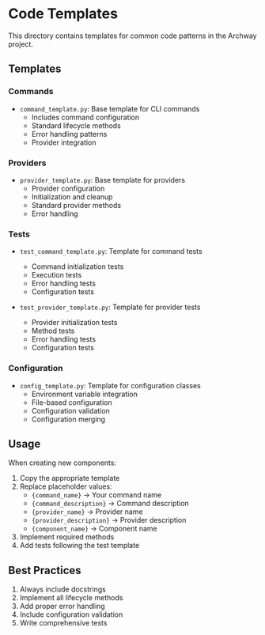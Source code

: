 # Code Templates

This directory contains templates for common code patterns in the Archway project.

## Templates

### Commands
- `command_template.py`: Base template for CLI commands
  - Includes command configuration
  - Standard lifecycle methods
  - Error handling patterns
  - Provider integration

### Providers
- `provider_template.py`: Base template for providers
  - Provider configuration
  - Initialization and cleanup
  - Standard provider methods
  - Error handling

### Tests
- `test_command_template.py`: Template for command tests
  - Command initialization tests
  - Execution tests
  - Error handling tests
  - Configuration tests

- `test_provider_template.py`: Template for provider tests
  - Provider initialization tests
  - Method tests
  - Error handling tests
  - Configuration tests

### Configuration
- `config_template.py`: Template for configuration classes
  - Environment variable integration
  - File-based configuration
  - Configuration validation
  - Configuration merging

## Usage

When creating new components:
1. Copy the appropriate template
2. Replace placeholder values:
   - `{command_name}` -> Your command name
   - `{command_description}` -> Command description
   - `{provider_name}` -> Provider name
   - `{provider_description}` -> Provider description
   - `{component_name}` -> Component name
3. Implement required methods
4. Add tests following the test template

## Best Practices
1. Always include docstrings
2. Implement all lifecycle methods
3. Add proper error handling
4. Include configuration validation
5. Write comprehensive tests
